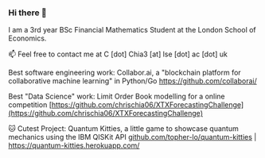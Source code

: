 ### Hi there 👋

I am a 3rd year BSc Financial Mathematics Student at the London School of Economics. 

📫 Feel free to contact me at C [dot] Chia3 [at] lse [dot] ac [dot] uk

Best software engineering work: Collabor.ai, a "blockchain platform for collaborative machine learning" in Python/Go https://github.com/collaborai/

Best "Data Science" work: Limit Order Book modelling for a online competition [https://github.com/chrischia06/XTXForecastingChallenge](https://github.com/chrischia06/XTXForecastingChallenge)


🐱 Cutest Project: Quantum Kitties, a little game to showcase quantum mechanics using the IBM QISKit API [github.com/topher-lo/quantum-kitties](github.com/topher-lo/quantum-kitties) | https://quantum-kitties.herokuapp.com/

<!--
**chrischia06/chrischia06** is a ✨ _special_ ✨ repository because its `README.md` (this file) appears on your GitHub profile.


<!--
- 🔭 I’m currently working on ...
- 🌱 I’m currently learning ...
- 👯 I’m looking to collaborate on ...
- 🤔 I’m looking for help with ...
- 💬 Ask me about ...
-->

